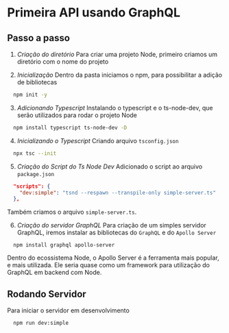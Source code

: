 # Primeira API usando GraphQL

## Passo a passo
1. *Criação do diretório*
Para criar uma projeto Node, primeiro criamos um diretório com o nome do projeto

2. *Inicialização*
Dentro da pasta iniciamos o npm, para possibilitar a adição de bibliotecas
```bash
  npm init -y
```

3. *Adicionando Typescript*
Instalando o typescript e o ts-node-dev, que serão utilizados para rodar o projeto Node
```bash
  npm install typescript ts-node-dev -D
```

4. *Inicializando o Typescript*
Criando arquivo `tsconfig.json`
```bash
  npx tsc --init
```

5. *Criação do Script do Ts Node Dev*
Adicionado o script ao arquivo `package.json`
```json
  "scripts": {
    "dev:simple": "tsnd --respawn --transpile-only simple-server.ts"
  },
```

Também criamos o arquivo `simple-server.ts`.

6. *Criação do servidor GraphQL*
Para criação de um simples servidor GraphQL, iremos instalar as bibliotecas do `GraphQL` e do `Apollo Server`
```
  npm install graphql apollo-server
```

Dentro do ecossistema Node, o Apollo Server é a ferramenta mais popular, e mais utilizada. Ele seria quase como um framework para utilização do GraphQL em backend com Node.

## Rodando Servidor
Para iniciar o servidor em desenvolvimento
```
  npm run dev:simple
```